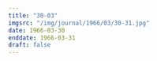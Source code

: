 ```yaml
---
title: "30-03"
imgsrc: "/img/journal/1966/03/30-31.jpg"
date: 1966-03-30
enddate: 1966-03-31
draft: false
---
```


<!-- fix pre-formatted input -->
